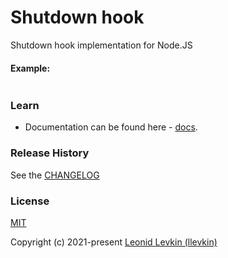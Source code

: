 # Shutdown hook

Shutdown hook implementation for Node.JS

#### Example:
```ts
```

### Learn
* Documentation can be found here - [docs](https://biorate.github.io/core/modules/shutdown_hook.html).

### Release History
See the [CHANGELOG](https://github.com/biorate/core/blob/master/packages/%40biorate/shutdown-hook/CHANGELOG.md)

### License
[MIT](https://github.com/biorate/core/blob/master/packages/%40biorate/shutdown-hook/LICENSE)

Copyright (c) 2021-present [Leonid Levkin (llevkin)](mailto:llevkin@yandex.ru)
